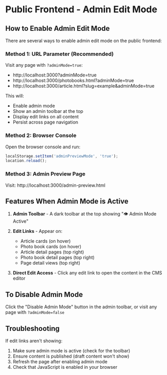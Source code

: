# Public Frontend - Admin Edit Mode

## How to Enable Admin Edit Mode

There are several ways to enable admin edit mode on the public frontend:

### Method 1: URL Parameter (Recommended)
Visit any page with `?adminMode=true`:
- http://localhost:3000?adminMode=true
- http://localhost:3000/photobooks.html?adminMode=true
- http://localhost:3000/article.html?slug=example&adminMode=true

This will:
- Enable admin mode
- Show an admin toolbar at the top
- Display edit links on all content
- Persist across page navigation

### Method 2: Browser Console
Open the browser console and run:
```javascript
localStorage.setItem('adminPreviewMode', 'true');
location.reload();
```

### Method 3: Admin Preview Page
Visit: http://localhost:3000/admin-preview.html

## Features When Admin Mode is Active

1. **Admin Toolbar** - A dark toolbar at the top showing "👁️ Admin Mode Active"
2. **Edit Links** - Appear on:
   - Article cards (on hover)
   - Photo book cards (on hover)
   - Article detail pages (top right)
   - Photo book detail pages (top right)
   - Page detail views (top right)

3. **Direct Edit Access** - Click any edit link to open the content in the CMS editor

## To Disable Admin Mode

Click the "Disable Admin Mode" button in the admin toolbar, or visit any page with `?adminMode=false`

## Troubleshooting

If edit links aren't showing:
1. Make sure admin mode is active (check for the toolbar)
2. Ensure content is published (draft content won't show)
3. Refresh the page after enabling admin mode
4. Check that JavaScript is enabled in your browser